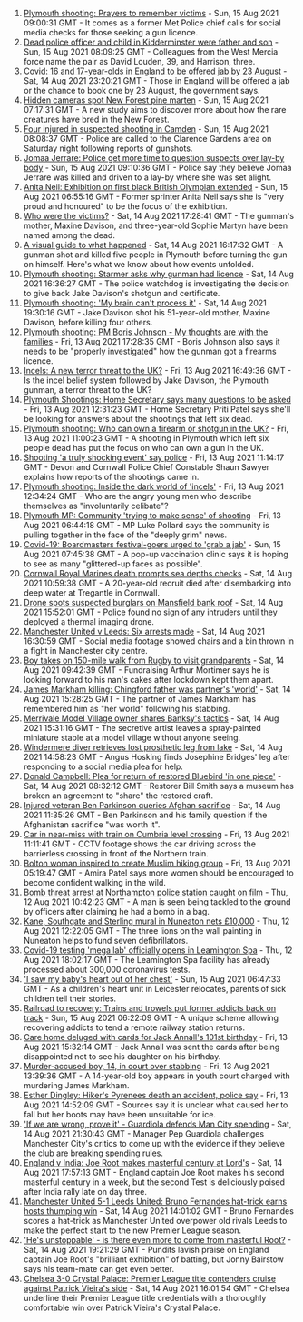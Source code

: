 1. [Plymouth shooting: Prayers to remember victims](https://www.bbc.co.uk/news/uk-58219415) - Sun, 15 Aug 2021 09:00:31 GMT - It comes as a former Met Police chief calls for social media checks for those seeking a gun licence.
2. [Dead police officer and child in Kidderminster were father and son](https://www.bbc.co.uk/news/uk-england-hereford-worcester-58220317) - Sun, 15 Aug 2021 08:09:25 GMT - Colleagues from the West Mercia force name the pair as David Louden, 39, and Harrison, three.
3. [Covid: 16 and 17-year-olds in England to be offered jab by 23 August](https://www.bbc.co.uk/news/uk-58216017) - Sat, 14 Aug 2021 23:20:21 GMT - Those in England will be offered a jab or the chance to book one by 23 August, the government says.
4. [Hidden cameras spot New Forest pine marten](https://www.bbc.co.uk/news/uk-england-hampshire-58191770) - Sun, 15 Aug 2021 07:17:31 GMT - A new study aims to discover more about how the rare creatures have bred in the New Forest.
5. [Four injured in suspected shooting in Camden](https://www.bbc.co.uk/news/uk-england-london-58220601) - Sun, 15 Aug 2021 08:08:37 GMT - Police are called to the Clarence Gardens area on Saturday night following reports of gunshots.
6. [Jomaa Jerrare: Police get more time to question suspects over lay-by body](https://www.bbc.co.uk/news/uk-england-stoke-staffordshire-58221105) - Sun, 15 Aug 2021 09:10:36 GMT - Police say they believe Jomaa Jerrare was killed and driven to a lay-by where she was set alight.
7. [Anita Neil: Exhibition on first black British Olympian extended](https://www.bbc.co.uk/news/uk-england-northamptonshire-58185838) - Sun, 15 Aug 2021 06:55:16 GMT - Former sprinter Anita Neil says she is "very proud and honoured" to be the focus of the exhibition.
8. [Who were the victims?](https://www.bbc.co.uk/news/uk-58202760) - Sat, 14 Aug 2021 17:28:41 GMT - The gunman's mother, Maxine Davison, and three-year-old Sophie Martyn have been named among the dead.
9. [A visual guide to what happened](https://www.bbc.co.uk/news/uk-england-devon-58200336) - Sat, 14 Aug 2021 16:17:32 GMT - A gunman shot and killed five people in Plymouth before turning the gun on himself. Here's what we know about how events unfolded.
10. [Plymouth shooting: Starmer asks why gunman had licence](https://www.bbc.co.uk/news/uk-england-devon-58209726) - Sat, 14 Aug 2021 16:36:27 GMT - The police watchdog is investigating the decision to give back Jake Davison's shotgun and certificate.
11. [Plymouth shooting: 'My brain can't process it'](https://www.bbc.co.uk/news/uk-58216615) - Sat, 14 Aug 2021 19:30:16 GMT - Jake Davison shot his 51-year-old mother, Maxine Davison, before killing four others.
12. [Plymouth shooting: PM Boris Johnson - My thoughts are with the families](https://www.bbc.co.uk/news/uk-58207986) - Fri, 13 Aug 2021 17:28:35 GMT - Boris Johnson also says it needs to be "properly investigated" how the gunman got a firearms licence.
13. [Incels: A new terror threat to the UK?](https://www.bbc.co.uk/news/uk-58207064) - Fri, 13 Aug 2021 16:49:36 GMT - Is the incel belief system followed by Jake Davison, the Plymouth gunman, a terror threat to the UK?
14. [Plymouth Shootings: Home Secretary says many questions to be asked](https://www.bbc.co.uk/news/uk-58200691) - Fri, 13 Aug 2021 12:31:23 GMT - Home Secretary Priti Patel says she'll be looking for answers about the shootings that left six dead.
15. [Plymouth shooting: Who can own a firearm or shotgun in the UK?](https://www.bbc.co.uk/news/uk-58198857) - Fri, 13 Aug 2021 11:00:23 GMT - A shooting in Plymouth which left six people dead has put the focus on who can own a gun in the UK.
16. [Shooting 'a truly shocking event' say police](https://www.bbc.co.uk/news/uk-58198081) - Fri, 13 Aug 2021 11:14:17 GMT - Devon and Cornwall Police Chief Constable Shaun Sawyer explains how reports of the shootings came in.
17. [Plymouth shooting: Inside the dark world of 'incels'](https://www.bbc.co.uk/news/blogs-trending-44053828) - Fri, 13 Aug 2021 12:34:24 GMT - Who are the angry young men who describe themselves as "involuntarily celibate"?
18. [Plymouth MP: Community 'trying to make sense' of shooting](https://www.bbc.co.uk/news/uk-58198078) - Fri, 13 Aug 2021 06:44:18 GMT - MP Luke Pollard says the community is pulling together in the face of the "deeply grim" news.
19. [Covid-19: Boardmasters festival-goers urged to 'grab a jab'](https://www.bbc.co.uk/news/uk-england-cornwall-58220286) - Sun, 15 Aug 2021 07:45:38 GMT - A pop-up vaccination clinic says it is hoping to see as many "glittered-up faces as possible".
20. [Cornwall Royal Marines death prompts sea depths checks](https://www.bbc.co.uk/news/uk-england-cornwall-58205696) - Sat, 14 Aug 2021 10:59:38 GMT - A 20-year-old recruit died after disembarking into deep water at Tregantle in Cornwall.
21. [Drone spots suspected burglars on Mansfield bank roof](https://www.bbc.co.uk/news/uk-england-nottinghamshire-58213759) - Sat, 14 Aug 2021 15:52:01 GMT - Police found no sign of any intruders until they deployed a thermal imaging drone.
22. [Manchester United v Leeds: Six arrests made](https://www.bbc.co.uk/news/uk-england-manchester-58213906) - Sat, 14 Aug 2021 16:30:59 GMT - Social media footage showed chairs and a bin thrown in a fight in Manchester city centre.
23. [Boy takes on 150-mile walk from Rugby to visit grandparents](https://www.bbc.co.uk/news/uk-england-coventry-warwickshire-58200813) - Sat, 14 Aug 2021 09:42:39 GMT - Fundraising Arthur Mortimer says he is looking forward to his nan's cakes after lockdown kept them apart.
24. [James Markham killing: Chingford father was partner's 'world'](https://www.bbc.co.uk/news/uk-england-london-58215540) - Sat, 14 Aug 2021 15:28:25 GMT - The partner of James Markham has remembered him as "her world" following his stabbing.
25. [Merrivale Model Village owner shares Banksy's tactics](https://www.bbc.co.uk/news/uk-england-norfolk-58215520) - Sat, 14 Aug 2021 15:31:16 GMT - The secretive artist leaves a spray-painted miniature stable at a model village without anyone seeing.
26. [Windermere diver retrieves lost prosthetic leg from lake](https://www.bbc.co.uk/news/uk-england-cumbria-58213985) - Sat, 14 Aug 2021 14:58:23 GMT - Angus Hosking finds Josephine Bridges' leg after responding to a social media plea for help.
27. [Donald Campbell: Plea for return of restored Bluebird 'in one piece'](https://www.bbc.co.uk/news/uk-england-cumbria-58205737) - Sat, 14 Aug 2021 08:32:12 GMT - Restorer Bill Smith says a museum has broken an agreement to "share" the restored craft.
28. [Injured veteran Ben Parkinson queries Afghan sacrifice](https://www.bbc.co.uk/news/uk-england-south-yorkshire-58213383) - Sat, 14 Aug 2021 11:35:26 GMT - Ben Parkinson and his family question if the Afghanistan sacrifice "was worth it".
29. [Car in near-miss with train on Cumbria level crossing](https://www.bbc.co.uk/news/uk-england-cumbria-58202029) - Fri, 13 Aug 2021 11:11:41 GMT - CCTV footage shows the car driving across the barrierless crossing in front of the Northern train.
30. [Bolton woman inspired to create Muslim hiking group](https://www.bbc.co.uk/news/uk-england-manchester-58192877) - Fri, 13 Aug 2021 05:19:47 GMT - Amira Patel says more women should be encouraged to become confident walking in the wild.
31. [Bomb threat arrest at Northampton police station caught on film](https://www.bbc.co.uk/news/uk-england-northamptonshire-58187469) - Thu, 12 Aug 2021 10:42:23 GMT - A man is seen being tackled to the ground by officers after claiming he had a bomb in a bag.
32. [Kane, Southgate and Sterling mural in Nuneaton nets £10,000](https://www.bbc.co.uk/news/uk-england-coventry-warwickshire-58188675) - Thu, 12 Aug 2021 12:22:05 GMT - The three lions on the wall painting in Nuneaton helps to fund seven defibrillators.
33. [Covid-19 testing 'mega lab' officially opens in Leamington Spa](https://www.bbc.co.uk/news/uk-england-coventry-warwickshire-58194409) - Thu, 12 Aug 2021 18:02:17 GMT - The Leamington Spa facility has already processed about 300,000 coronavirus tests.
34. ['I saw my baby's heart out of her chest'](https://www.bbc.co.uk/news/uk-england-leicestershire-58187826) - Sun, 15 Aug 2021 06:47:33 GMT - As a children's heart unit in Leicester relocates, parents of sick children tell their stories.
35. [Railroad to recovery: Trains and trowels put former addicts back on track](https://www.bbc.co.uk/news/uk-england-cumbria-57900674) - Sun, 15 Aug 2021 06:22:09 GMT - A unique scheme allowing recovering addicts to tend a remote railway station returns.
36. [Care home deluged with cards for Jack Annall's 101st birthday](https://www.bbc.co.uk/news/uk-england-leeds-58201824) - Fri, 13 Aug 2021 15:32:14 GMT - Jack Annall was sent the cards after being disappointed not to see his daughter on his birthday.
37. [Murder-accused boy, 14, in court over stabbing](https://www.bbc.co.uk/news/uk-england-london-58197629) - Fri, 13 Aug 2021 13:39:36 GMT - A 14-year-old boy appears in youth court charged with murdering James Markham.
38. [Esther Dingley: Hiker's Pyrenees death an accident, police say](https://www.bbc.co.uk/news/uk-england-tyne-58205386) - Fri, 13 Aug 2021 14:52:09 GMT - Sources say it is unclear what caused her to fall but her boots may have been unsuitable for ice.
39. ['If we are wrong, prove it' - Guardiola defends Man City spending](https://www.bbc.co.uk/sport/football/58216727) - Sat, 14 Aug 2021 21:30:43 GMT - Manager Pep Guardiola challenges Manchester City's critics to come up with the evidence if they believe the club are breaking spending rules.
40. [England v India: Joe Root makes masterful century at Lord's](https://www.bbc.co.uk/sport/cricket/58214028) - Sat, 14 Aug 2021 17:57:13 GMT - England captain Joe Root makes his second masterful century in a week, but the second Test is deliciously poised after India rally late on day three.
41. [Manchester United 5-1 Leeds United: Bruno Fernandes hat-trick earns hosts thumping win](https://www.bbc.co.uk/sport/football/58124893) - Sat, 14 Aug 2021 14:01:02 GMT - Bruno Fernandes scores a hat-trick as Manchester United overpower old rivals Leeds to make the perfect start to the new Premier League season.
42. ['He's unstoppable' - is there even more to come from masterful Root?](https://www.bbc.co.uk/sport/cricket/58207134) - Sat, 14 Aug 2021 19:21:29 GMT - Pundits lavish praise on England captain Joe Root's "brilliant exhibition" of batting, but Jonny Bairstow says his team-mate can get even better.
43. [Chelsea 3-0 Crystal Palace: Premier League title contenders cruise against Patrick Vieira's side](https://www.bbc.co.uk/sport/football/58124898) - Sat, 14 Aug 2021 16:01:54 GMT - Chelsea underline their Premier League title credentials with a thoroughly comfortable win over Patrick Vieira's Crystal Palace.
